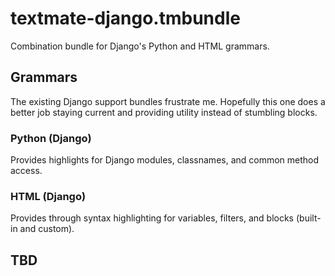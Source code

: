 # textmate-django.tmbundle

Combination bundle for Django's Python and HTML grammars.

## Grammars
The existing Django support bundles frustrate me.  Hopefully this one does a better job staying current and providing utility instead of stumbling blocks.

### Python (Django)
Provides highlights for Django modules, classnames, and common method access.

### HTML (Django)
Provides through syntax highlighting for variables, filters, and blocks (built-in and custom).


## TBD
